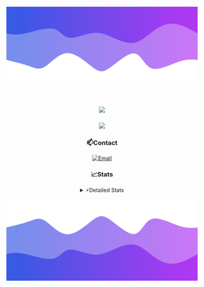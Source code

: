 ![Header](./header.png)
<div align="center">

<h1 align="center">
  <a href="https://git.io/typing-svg">
    <img src="https://readme-typing-svg.herokuapp.com/?lines=Hello,+There!+👋;This+is+chicho.;CEO+on+Hely+Development....;&center=true&size=25">
  </a>
</h1>
  
<p align="center">
  <img src="https://lanyard.cnrad.dev/api/852683595378196480" />
</p>

### 📫Contact
  [![Email](https://img.shields.io/badge/Email-gastondalla@gmail.com-04619f?style=for-the-badge&logo=gmail&logoColor=white)](mailto:gastondalla@gmail.com)
</br>  
### 📈Stats
<details>
    <summary> ⚡Detailed Stats</summary>
    <br/>

<!--START_SECTION:waka-->
![Code Time](http://img.shields.io/badge/Code%20Time-219%20hrs%2019%20mins-blue)

![Profile Views](http://img.shields.io/badge/Profile%20Views-2-blue)

**🐱 My GitHub Data** 

> 📦 39.6 kB Used in GitHub's Storage 
 > 
> 🏆 15 Contributions in the Year 2023
 > 
> 🚫 Not Opted to Hire
 > 
> 📜 7 Public Repositories 
 > 
> 🔑 9 Private Repositories 
 > 
**I'm a Night 🦉** 

```text
🌞 Morning                13 commits          ██░░░░░░░░░░░░░░░░░░░░░░░   06.81 % 
🌆 Daytime                20 commits          ███░░░░░░░░░░░░░░░░░░░░░░   10.47 % 
🌃 Evening                97 commits          █████████████░░░░░░░░░░░░   50.79 % 
🌙 Night                  61 commits          ████████░░░░░░░░░░░░░░░░░   31.94 % 
```
📅 **I'm Most Productive on Wednesday** 

```text
Monday                   12 commits          ██░░░░░░░░░░░░░░░░░░░░░░░   06.28 % 
Tuesday                  36 commits          █████░░░░░░░░░░░░░░░░░░░░   18.85 % 
Wednesday                42 commits          █████░░░░░░░░░░░░░░░░░░░░   21.99 % 
Thursday                 22 commits          ███░░░░░░░░░░░░░░░░░░░░░░   11.52 % 
Friday                   29 commits          ████░░░░░░░░░░░░░░░░░░░░░   15.18 % 
Saturday                 22 commits          ███░░░░░░░░░░░░░░░░░░░░░░   11.52 % 
Sunday                   28 commits          ████░░░░░░░░░░░░░░░░░░░░░   14.66 % 
```


📊 **This Week I Spent My Time On** 

```text
🕑︎ Time Zone: America/Argentina/Buenos_Aires

💬 Programming Languages: 
Python                   4 hrs 4 mins        ███████████░░░░░░░░░░░░░░   43.17 % 
HTML                     4 hrs 2 mins        ███████████░░░░░░░░░░░░░░   42.84 % 
JavaScript               37 mins             ██░░░░░░░░░░░░░░░░░░░░░░░   06.60 % 
SCSS                     11 mins             ░░░░░░░░░░░░░░░░░░░░░░░░░   01.98 % 
C#                       10 mins             ░░░░░░░░░░░░░░░░░░░░░░░░░   01.89 % 

🔥 Editors: 
VS Code                  9 hrs 7 mins        ████████████████████████░   96.60 % 
Visual Studio            19 mins             █░░░░░░░░░░░░░░░░░░░░░░░░   03.40 % 

🐱‍💻 Projects: 
Unknown Project          4 hrs 29 mins       ████████████░░░░░░░░░░░░░   47.56 % 
Coder                    4 hrs 9 mins        ███████████░░░░░░░░░░░░░░   44.02 % 
pagina-1                 28 mins             █░░░░░░░░░░░░░░░░░░░░░░░░   05.03 % 
Hate                     19 mins             █░░░░░░░░░░░░░░░░░░░░░░░░   03.40 % 

💻 Operating System: 
Windows                  9 hrs 26 mins       █████████████████████████   100.00 % 
```

**I Mostly Code in JavaScript** 

```text
JavaScript               8 repos             █████████░░░░░░░░░░░░░░░░   36.36 % 
CSS                      3 repos             ███░░░░░░░░░░░░░░░░░░░░░░   13.64 % 
HTML                     2 repos             ██░░░░░░░░░░░░░░░░░░░░░░░   09.09 % 
C#                       2 repos             ██░░░░░░░░░░░░░░░░░░░░░░░   09.09 % 
Batchfile                1 repo              █░░░░░░░░░░░░░░░░░░░░░░░░   04.55 % 
```




 Last Updated on 14/07/2023 23:13:02 UTC
<!--END_SECTION:waka-->
</details>

![Footer](./footer.png)
